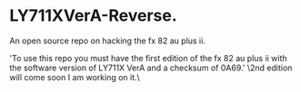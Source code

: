 # LY711XVerA-Reverse.
An open source repo on hacking the fx 82 au plus ii.


'To use this repo you must have the first edition of the fx 82 au plus ii with the software version of LY711X VerA and a checksum of 0A69.'
\2nd edition will come soon I am working on it.\
